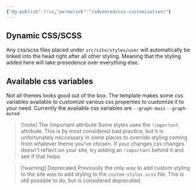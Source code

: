 ```yaml
---
{"dg-publish":true,"permalink":"/advanced/css-customization/"}
---
```


## Dynamic CSS/SCSS

Any css/scss files placed under `src/site/styles/user` will automatically be linked into the head right after all other styling. Meaning that the styling added here will take presedence over everything else. 

## Available css variables
Not all themes looks good out of the box. The template makes some css variables available to customize various css properties to customize it to your need.
Currently the available css variables are
`--graph-main`
`--graph-muted`


> [!note] The !important attribute
> Some styles uses the `!important` attribute. This is by most considered bad practice, but it is unfortunately neccessary in some places to override styling coming from whatever theme you've chosen. If your changes css changes doesn't reflect on your site, try adding an `!important` behind it and see if that helps. 


> [!warning] Deprecated
> Previously the only way to add custom styling to the site was to add styling to the `custom-styles.scss` file. This is still possible to do, but is considered deprecated.